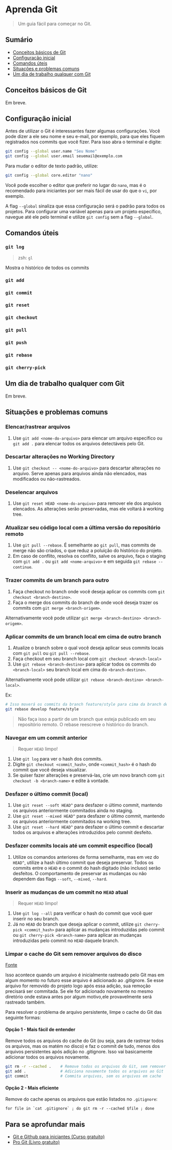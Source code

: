 # Aprenda Git

> Um guia fácil para começar no Git.

## Sumário

-   [Conceitos básicos de Git]()
-   [Configuração inicial]()
-   [Comandos úteis]()
-   [Situações e problemas comuns]()
-   [Um dia de trabalho qualquer com Git]()

## Conceitos básicos de Git

Em breve.

## Configuração inicial

Antes de utilizar o Git é interessantes fazer algumas configurações. Você pode dizer a ele seu nome e seu e-mail, por exemplo, para que eles fiquem registrados nos commits que você fizer. Para isso abra o terminal e digite:

```sh
git config --global user.name "Seu Nome"
git config --global user.email seuemail@exemplo.com
```

Para mudar o editor de texto padrão, utilize:

```sh
git config --global core.editor "nano"
```

Você pode escolher o editor que preferir no lugar do `nano`, mas é o recomendado para iniciantes por ser mais fácil de usar do que o `vi`, por exemplo.

A flag `--global` sinaliza que essa configuração será o padrão para todos os projetos. Para configurar uma variável apenas para um projeto específico, navegue até ele pelo terminal e utilize `git config` sem a flag `--global`.

## Comandos úteis

### `git log`

> zsh: `gl`

Mostra o histórico de todos os commits

### `git add`

### `git commit`

### `git reset`

### `git checkout`

### `git pull`

### `git push`

### `git rebase`

### `git cherry-pick`

## Um dia de trabalho qualquer com Git

Em breve.

## Situações e problemas comuns

### Elencar/rastrear arquivos

1.  Use `git add <nome-do-arquivo>` para elencar um arquivo específico ou `git add .` para elencar todos os arquivos detectáveis pelo Git.

### Descartar alterações no Working Directory

1.  Use `git checkout -- <nome-do-arquivo>` para descartar alterações no arquivo. Serve apenas para arquivos ainda não elencados, mas modificados ou não-rastreados.

### Deselencar arquivos

1.  Use `git reset HEAD <nome-do-arquivo>` para remover ele dos arquivos elencados. As alterações serão preservadas, mas ele voltará à working tree.

### Atualizar seu código local com a última versão do repositório remoto

1.  Use `git pull --rebase`. É semelhante ao `git pull`, mas commits de merge não são criados, o que reduz a poluição do histórico do projeto.
2.  Em caso de conflito, resolva os conflito, salve os arquivo, faça o staging com `git add .` ou `git add <nome-arquivo>` e em seguida `git rebase --continue`.

### Trazer commits de um branch para outro

1.  Faça checkout no branch onde você deseja aplicar os commits com `git checkout <branch-destino>`.
2.  Faça o merge dos commits do branch de onde você deseja trazer os commits com `git merge <branch-origem>`.

Alternativamente você pode utilizar `git merge <branch-destino> <branch-origem>`.

### Aplicar commits de um branch local em cima de outro branch

1.  Atualize o branch sobre o qual você deseja aplicar seus commits locais com `git pull` ou `git pull --rebase`.
2.  Faça checkout em seu branch local com `git checkout <branch-local>`
3.  Use `git rebase <branch-destino>` para aplicar todos os commits do `<branch-local>` seu branch local em cima do `<branch-destino>`.

Alternativamente você pode utilizar `git rebase <branch-destino> <branch-local>`.

Ex:

```sh
# Isso moverá os commits da branch feature/style para cima da branch develop
git rebase develop feature/style
```

> Não faça isso a partir de um branch que esteja publicado em seu repositório remoto. O rebase reescreve o histórico do branch.

### Navegar em um commit anterior

> Requer `HEAD` limpo!

1.  Use `git log` para ver o hash dos commits.
2.  Digite `git checkout <commit_hash>`, onde `<commit_hash>` é o hash do commit que você deseja visualizar.
3.  Se quiser fazer alterações e preservá-las, crie um novo branch com `git checkout -b <branch-name>` e edite à vontade.

### Desfazer o último commit (local)

1.  Use `git reset --soft HEAD^` para desfazer o último commit, mantendo os arquivos anteriormente commitados ainda no staging.
2.  Use `git reset --mixed HEAD^` para desfazer o último commit, mantendo os arquivos anteriormente commitados na working tree.
3.  Use `git reset --hard HEAD^` para desfazer o último commit e descartar todos os arquivos e alterações introduzidos pelo commit desfeito.

### Desfazer commits locais até um commit específico (local)

1.  Utilize os comandos anteriores de forma semelhante, mas em vez do `HEAD^`, utilize a hash último commit que deseja preservar. Todos os commits entre o `HEAD` e o commit do hash digitado (não incluso) serão desfeitos. O comportamento de preservar as mudanças ou não dependem das flags `--soft`, `--mixed`, `--hard`.

### Inserir as mudanças de um commit no `HEAD` atual

> Requer `HEAD` limpo!

1.  Use `git log --all` para verificar o hash do commit que você quer inserir no seu branch.
2.  Já no `HEAD` do branch que deseja aplicar o commit, utilize `git cherry-pick <commit_hash>` para aplicar as mudanças introduzidas pelo commit ou `git cherry-pick <branch-name>` para aplicar as mudanças introduzidas pelo commit no `HEAD` daquele branch.

### Limpar o cache do Git sem remover arquivos do disco

[Fonte](http://www.randallkent.com/2010/04/30/gitignore-not-working/)

Isso acontece quando um arquivo é inicialmente rastreado pelo Git mas em algum momento no futuro esse arquivo é adicionado ao .gitignore. Se esse arquivo for removido do projeto logo após essa adição, sua remoção precisará ser commitada. Se ele for adicionado novamente no mesmo diretório onde estava antes por algum motivo,ele provavelmente será rastreado também.

Para resolver o problema de arquivo persistente, limpe o cache do Git das seguinte formas:

#### Opção 1 - Mais fácil de entender

Remove todos os arquivos do cache do Git (ou seja, para de rastrear todos os arquivos, mas os matém no disco) e faz o commit de tudo, menos dos arquivos persistentes após adição no .gitignore. Isso vai basicamente adicionar todos os arquivos novamente.

```sh
git rm -r --cached .    # Remove todos os arquivos do Git, sem remover do disco
git add .               # Adiciona novamente todos os arquivos ao Git
git commit              # Commita arquivos, sem os arquivos em cache
```

#### Opção 2 - Mais eficiente

Remove do cache apenas os arquivos que estão listados no `.gitignore`:

```
for file in `cat .gitignore` ; do git rm -r --cached $file ; done
```

## Para se aprofundar mais

-   [Git e Github para iniciantes (Curso gratuito)](https://www.udemy.com/git-e-github-para-iniciantes/)
-   [Pro Git (Livro gratuito)](https://git-scm.com/book/pt-br/v2)
